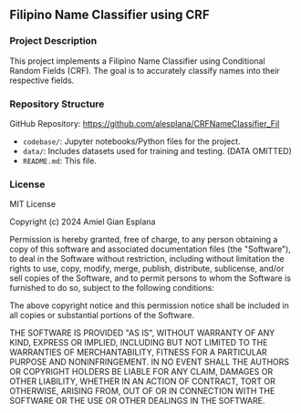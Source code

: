 Filipino Name Classifier using CRF
----------------------------------------------------------

### Project Description
This project implements a Filipino Name Classifier using Conditional Random Fields (CRF). The goal is to accurately classify names into their respective fields.

### Repository Structure

GitHub Repository: https://github.com/alesplana/CRFNameClassifier_Fil

- `codebase/`: Jupyter notebooks/Python files for the project.
- `data/`: Includes datasets used for training and testing. (DATA OMITTED)
- `README.md`: This file.


### License
MIT License

Copyright (c) 2024 Amiel Gian Esplana

Permission is hereby granted, free of charge, to any person obtaining a copy
of this software and associated documentation files (the "Software"), to deal
in the Software without restriction, including without limitation the rights
to use, copy, modify, merge, publish, distribute, sublicense, and/or sell
copies of the Software, and to permit persons to whom the Software is
furnished to do so, subject to the following conditions:

The above copyright notice and this permission notice shall be included in all
copies or substantial portions of the Software.

THE SOFTWARE IS PROVIDED "AS IS", WITHOUT WARRANTY OF ANY KIND, EXPRESS OR
IMPLIED, INCLUDING BUT NOT LIMITED TO THE WARRANTIES OF MERCHANTABILITY,
FITNESS FOR A PARTICULAR PURPOSE AND NONINFRINGEMENT. IN NO EVENT SHALL THE
AUTHORS OR COPYRIGHT HOLDERS BE LIABLE FOR ANY CLAIM, DAMAGES OR OTHER
LIABILITY, WHETHER IN AN ACTION OF CONTRACT, TORT OR OTHERWISE, ARISING FROM,
OUT OF OR IN CONNECTION WITH THE SOFTWARE OR THE USE OR OTHER DEALINGS IN THE
SOFTWARE.